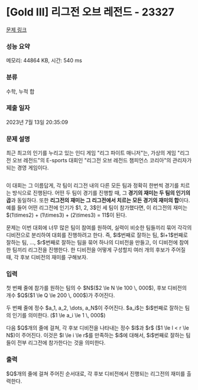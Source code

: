 # [Gold III] 리그전 오브 레전드 - 23327 

[문제 링크](https://www.acmicpc.net/problem/23327) 

### 성능 요약

메모리: 44864 KB, 시간: 540 ms

### 분류

수학, 누적 합

### 제출 일자

2023년 7월 13일 20:35:09

### 문제 설명

<p>최근 최고의 인기를 누리고 있는 인디 게임 "리그 파이트 매니저"는, 가상의 게임 "리그전 오브 레전드"의 E-sports 대회인 "리그전 오브 레전드 챔피언스 코리아"의 관리자가 되는 경영 게임이다.</p>

<p style="text-align: center;"><img alt="" src=""></p>

<p>이 대회는 그 이름답게, 각 팀이 리그전 내의 다른 모든 팀과 정확히 한번씩 경기를 치르는 방식으로 진행된다. 어떤 두 팀이 경기를 진행할 때, 그<strong> 경기의 재미는 두 팀의 인기의 곱</strong>과 동일하다. 또한 <strong>리그전의 재미는 그 리그전에서 치르는 모든 경기의 재미의 합</strong>이다. 예를 들어 어떤 리그전에 인기가 $1, 2, 3$인 세 팀이 참가했다면, 이 리그전의 재미는 $(1\times2) + (1\times3) + (2\times3) = 11$이 된다.</p>

<p>문제는 이번 대회에 너무 많은 팀이 참여를 원하여, 실력이 비슷한 팀들끼리 묶어 각각의 디비전으로 분리하여 대회를 진행하려고 한다. 즉, $l$번째로 잘하는 팀, $l+1$번째로 잘하는 팀, ..., $r$번째로 잘하는 팀을 묶어 하나의 디비전을 만들고, 이 디비전에 참여한 팀끼리 리그전을 진행한다. 한 디비전을 어떻게 구성할지 여러 개의 후보가 주어질 때, 각 후보 디비전의 재미를 구해보자.</p>

### 입력 

 <p>첫 번째 줄에 참가를 원하는 팀의 수 $N$($2 \le N \le 100 \, 000$), 후보 디비전의 개수 $Q$($1 \le Q \le 200 \, 000$)가 주어진다.</p>

<p>두 번째 줄에 정수 $a_1, a_2, \dots, a_N$이 주어진다. $a_i$는 $i$번째로 잘하는 팀의 인기를 의미한다. ($1 \le a_i \le 1 \, 000$)</p>

<p>다음 $Q$개의 줄에 걸쳐, 각 후보 디비전을 나타내는 정수 $l$과 $r$ ($1 \le l < r \le N$)이 주어진다. 이것은 $l \le i \le r$를 만족하는 $i$에 대해서, $i$번째로 잘하는 팀들이 전부 리그전에 참가한다는 것을 의미한다.</p>

### 출력 

 <p>$Q$개의 줄에 걸쳐 주어진 순서대로, 각 후보 디비전에서 진행되는 리그전의 재미를 출력한다.</p>


